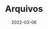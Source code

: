 ---
title: "Arquivos"
date: 2022-03-06
layout: "archives"
slug: "archives"
menu:
    main:
        weight: 3
        params: 
            icon: archives
---